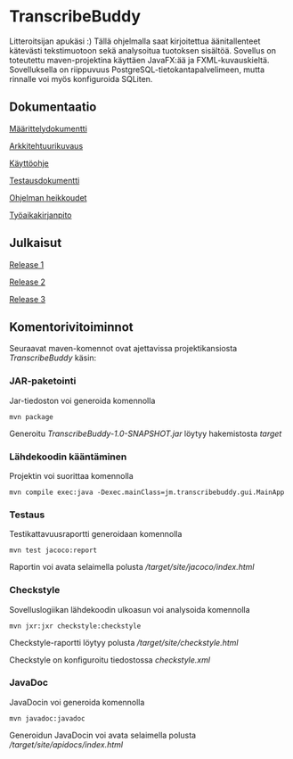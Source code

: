 ﻿# TranscribeBuddy

Litteroitsijan apukäsi :) Tällä ohjelmalla saat kirjoitettua äänitallenteet kätevästi tekstimuotoon sekä analysoitua tuotoksen sisältöä. Sovellus on toteutettu maven-projektina käyttäen JavaFX:ää ja FXML-kuvauskieltä. Sovelluksella on riippuvuus PostgreSQL-tietokantapalvelimeen, mutta rinnalle voi myös konfiguroida SQLiten.

## Dokumentaatio

[Määrittelydokumentti](https://github.com/jmaattanen/otm-harjoitustyo/blob/master/dokumentaatio/maarittelydokumentti.md)

[Arkkitehtuurikuvaus](https://github.com/jmaattanen/otm-harjoitustyo/blob/master/dokumentaatio/arkkitehtuuri.md)

[Käyttöohje](https://github.com/jmaattanen/otm-harjoitustyo/blob/master/dokumentaatio/kayttoohje.md)

[Testausdokumentti](https://github.com/jmaattanen/otm-harjoitustyo/blob/master/dokumentaatio/testaus.md)

[Ohjelman heikkoudet](https://github.com/jmaattanen/otm-harjoitustyo/blob/master/dokumentaatio/heikkoudet.md)

[Työaikakirjanpito](https://github.com/jmaattanen/otm-harjoitustyo/blob/master/dokumentaatio/tuntikirjanpito.md)

## Julkaisut

[Release 1](https://github.com/jmaattanen/otm-harjoitustyo/releases/tag/viikko5)

[Release 2](https://github.com/jmaattanen/otm-harjoitustyo/releases/tag/viikko6)

[Release 3](https://github.com/jmaattanen/otm-harjoitustyo/releases/tag/loppupalautus)

## Komentorivitoiminnot

Seuraavat maven-komennot ovat ajettavissa projektikansiosta _TranscribeBuddy_ käsin:

### JAR-paketointi

Jar-tiedoston voi generoida komennolla 

```
mvn package
```

Generoitu _TranscribeBuddy-1.0-SNAPSHOT.jar_ löytyy hakemistosta _target_

### Lähdekoodin kääntäminen

Projektin voi suorittaa komennolla

```
mvn compile exec:java -Dexec.mainClass=jm.transcribebuddy.gui.MainApp
```

### Testaus

Testikattavuusraportti generoidaan komennolla

```
mvn test jacoco:report
```

Raportin voi avata selaimella polusta _/target/site/jacoco/index.html_

### Checkstyle

Sovelluslogiikan lähdekoodin ulkoasun voi analysoida komennolla

```
mvn jxr:jxr checkstyle:checkstyle
```

Checkstyle-raportti löytyy polusta _/target/site/checkstyle.html_

Checkstyle on konfiguroitu tiedostossa _checkstyle.xml_

### JavaDoc

JavaDocin voi generoida komennolla

```
mvn javadoc:javadoc
```

Generoidun JavaDocin voi avata selaimella polusta _/target/site/apidocs/index.html_


